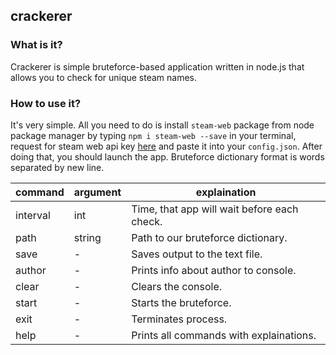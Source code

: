 ## crackerer
### What is it?
Crackerer is simple bruteforce-based application written in node.js that allows you to check for unique steam names.
### How to use it?
It's very simple. All you need to do is install `steam-web` package from node package manager by typing `npm i steam-web --save` in your terminal, request for steam web api key [here](https://steamcommunity.com/dev) and paste it into your `config.json`. After doing that, you should launch the app. Bruteforce dictionary format is words separated by new line.

| command  | argument         | explaination                                 |
|----------|------------------|----------------------------------------------|
| interval | int              | Time, that app will wait before each check.  |
| path     | string           | Path to our bruteforce dictionary.           |
| save     | -                | Saves output to the text file.               |
| author   | -                | Prints info about author to console.         |
| clear    | -                | Clears the console.                          |
| start    | -                | Starts the bruteforce.                       |
| exit     | -                | Terminates process.                          |
| help     | -                | Prints all commands with explainations.      |
